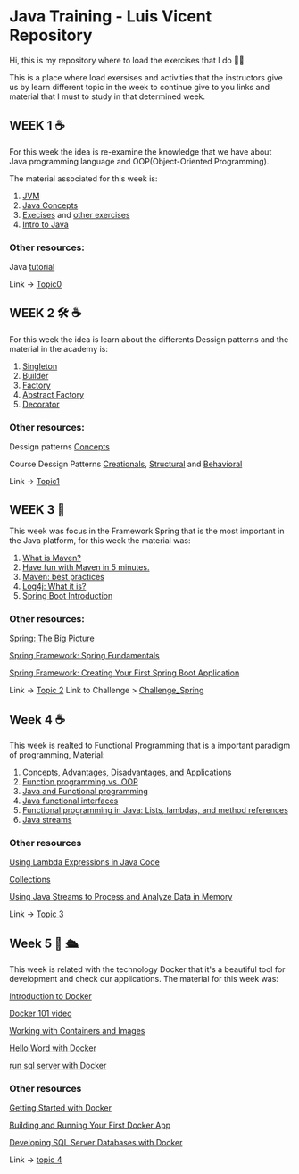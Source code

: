 # Java Training - Luis Vicent Repository
Hi, this is my repository where to load the exercises that I do :man_technologist:

This is a place where load exersises and activities that the instructors give us by learn different topic in the week
to continue give to you links and material that I must to study in that determined week.

## WEEK 1 :coffee:

For this week the idea is re-examine the knowledge that we have about Java programming language and OOP(Object-Oriented Programming).

The material associated for this week is:
1. [JVM](https://www.oracle.com/webfolder/technetwork/tutorials/obe/java/gc01/index.html#t1s1)
2. [Java Concepts](https://docs.oracle.com/javase/tutorial/java/concepts/)
3. [Execises](https://www3.ntu.edu.sg/home/ehchua/programming/java/J2a_BasicsExercises.html) and [other exercises](https://www.w3resource.com/java-exercises/basic/index.php)
4. [Intro to Java](https://developer.ibm.com/languages/java/)

### Other resources:
Java [tutorial](https://www.w3schools.com/java/default.asp)

Link -> [Topic0](https://github.com/LuisVicent-Glo/GlobantJavaTraining/tree/main/JavaGlobant/src/com/luisvicent/javaglobant/topic0)

## WEEK 2 :hammer_and_wrench: :coffee:

For this week the idea is learn about the differents Dessign patterns and the material in the academy is:
1. [Singleton](https://sourcemaking.com/design_patterns/singleton)
2. [Builder](https://sourcemaking.com/design_patterns/builder)
3. [Factory](https://sourcemaking.com/design_patterns/factory_method)
4. [Abstract Factory](https://sourcemaking.com/design_patterns/abstract_factory)
5. [Decorator](https://sourcemaking.com/design_patterns/decorator)

### Other resources:

Dessign patterns [Concepts](https://refactoring.guru/es/design-patterns)

Course Dessign Patterns [Creationals](https://www.pluralsight.com/courses/design-patterns-java-creational), [Structural](https://www.pluralsight.com/courses/design-patterns-java-structural) and [Behavioral](https://www.pluralsight.com/courses/design-patterns-java-behavioral)

Link -> [Topic1](https://github.com/LuisVicent-Glo/GlobantJavaTraining/tree/main/JavaGlobant/src/com/luisvicent/javaglobant/topic1)

## WEEK 3  :leaves:

This week was focus in the Framework Spring that is the most important in the Java platform,
for this week the material was:

1. [What is Maven?](https://maven.apache.org/what-is-maven.html)
2. [Have fun with Maven in 5 minutes.](https://maven.apache.org/guides/getting-started/maven-in-five-minutes.html)
3. [Maven: best practices](https://books.sonatype.com/mvnref-book/reference/pom-relationships-sect-pom-best-practice.html)
4. [Log4j: What it is?](https://www.java4s.com/log4j-tutorials/)
5. [Spring Boot Introduction](https://www.baeldung.com/spring-boot-start)

### Other resources:

[Spring: The Big Picture](https://www.pluralsight.com/courses/spring-big-picture)

[Spring Framework: Spring Fundamentals](https://www.pluralsight.com/courses/spring-framework-spring-fundamentals)

[Spring Framework: Creating Your First Spring Boot Application](https://www.pluralsight.com/courses/creating-first-spring-boot-application)

Link -> [Topic 2](https://github.com/LuisVicent-Glo/GlobantJavaTraining/tree/main/JavaGlobantSpring/src/main/java/com/javaglobant)
Link to Challenge > [Challenge_Spring](https://github.com/LuisVicent-Glo/GlobantJavaTraining/tree/main/JavaGlobantSpring/src/main/java/com/javaglobant/challengetopic2)


## Week 4  :coffee:

This week is realted to Functional Programming that is a important paradigm of programming,
Material:

1. [Concepts, Advantages, Disadvantages, and Applications](https://hackr.io/blog/functional-programming)
2. [Function programming vs. OOP](https://www.imaginarycloud.com/blog/functional-programming-vs-oop/)
3. [Java and Functional programming](https://www.baeldung.com/java-functional-programming)
4. [Java functional interfaces](http://tutorials.jenkov.com/java-functional-programming/functional-interfaces.html)
5. [Functional programming in Java: Lists, lambdas, and method references](https://blogs.oracle.com/javamagazine/post/functional-programming-in-java-part-1-lists-lambdas-and-method-references)
6. [Java streams](https://www.baeldung.com/java-8-streams)


### Other resources

[Using Lambda Expressions in Java Code](https://www.pluralsight.com/courses/lambda-expressions-java-code)

[Collections](https://www.pluralsight.com/courses/java-collections-fundamentals)

[Using Java Streams to Process and Analyze Data in Memory](https://www.pluralsight.com/courses/java-streams-process-analyze-data-memory)

Link -> [Topic 3](https://github.com/LuisVicent-Glo/GlobantJavaTraining/tree/main/FunctionalProgramming/src/com/javaglobant)


## Week 5 :whale: :passenger_ship:

This week is related with the technology Docker that it's a beautiful tool for development and check our applications.
The material for this week was:

[Introduction to Docker](https://www.freecodecamp.org/news/docker-simplified-96639a35ff36/)

[Docker 101 video](https://www.youtube.com/watch?v=iqqDU2crIEQ&t=30s)

[Working with Containers and Images](https://examples.javacodegeeks.com/devops/docker/docker-hello-world-example/)

[Hello Word with Docker](https://examples.javacodegeeks.com/devops/docker/docker-hello-world-example/)

[run sql server with Docker](https://www.youtube.com/watch?v=TUWItrX7hmA)

### Other resources

[Getting Started with Docker](https://www.pluralsight.com/courses/getting-started-docker)

[Building and Running Your First Docker App](https://www.pluralsight.com/courses/docker-building-running-first-app)

[Developing SQL Server Databases with Docker](https://www.pluralsight.com/courses/sql-server-databases-docker-developing)

Link -> [topic 4](https://github.com/LuisVicent-Glo/GlobantJavaTraining/tree/main/Docker)
